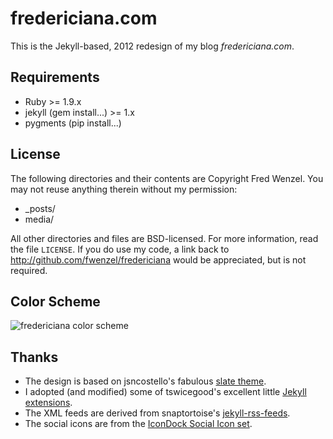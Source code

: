 fredericiana.com
================
This is the Jekyll-based, 2012 redesign of my blog *fredericiana.com*.

Requirements
------------
* Ruby >= 1.9.x
* jekyll (gem install...) >= 1.x
* pygments (pip install...)

License
-------
The following directories and their contents are Copyright Fred Wenzel.
You may not reuse anything therein without my permission:

* _posts/
* media/

All other directories and files are BSD-licensed. For more information,
read the file ``LICENSE``. If you do use my code, a link back to
http://github.com/fwenzel/fredericiana would be appreciated, but is not
required.

Color Scheme
------------
![fredericiana color scheme](https://raw.github.com/fwenzel/fredericiana/master/color-scheme.png)

Thanks
------
* The design is based on jsncostello's fabulous [slate theme][slate].
* I adopted (and modified) some of tswicegood's excellent little
  [Jekyll extensions][tswicegood].
* The XML feeds are derived from snaptortoise's [jekyll-rss-feeds][jekyll-rss].
* The social icons are from the [IconDock Social Icon set][icondock].

[slate]: https://github.com/jsncostello/slate
[tswicegood]: https://github.com/tswicegood/tswicegood-jekyll-extensions
[jekyll-rss]: https://github.com/snaptortoise/jekyll-rss-feeds
[icondock]: http://icondock.com/free/vector-social-media-icons
